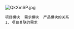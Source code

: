 ![QkXmSP.jpg](https://s2.ax1x.com/2019/11/29/QkXmSP.jpg)

```
项目模块  需求模块  产品模块的关系
1. 项目关联的需求



```









